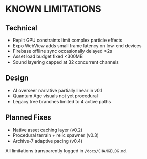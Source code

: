 # KNOWN LIMITATIONS

## Technical
- Replit GPU constraints limit complex particle effects
- Expo WebView adds small frame latency on low-end devices
- Firebase offline sync occasionally delayed >2s
- Asset load budget fixed <300MB
- Sound layering capped at 32 concurrent channels

## Design
- AI overseer narrative partially linear in v0.1
- Quantum Age visuals not yet procedural
- Legacy tree branches limited to 4 active paths

## Planned Fixes
- Native asset caching layer (v0.2)
- Procedural terrain + relic spawner (v0.3)
- Archive-7 adaptive pacing (v0.4)

All limitations transparently logged in `/docs/CHANGELOG.md`.
